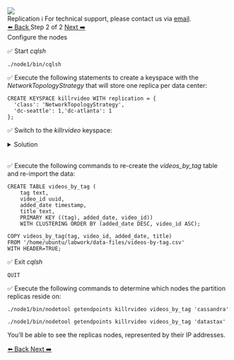 <!-- TOP -->
<div class="top">
  <img class="scenario-academy-logo" src="https://datastax-academy.github.io/katapod-shared-assets/images/ds-academy-2023.svg" />
  <div class="scenario-title-section">
    <span class="scenario-title">Replication</span>
    <span class="scenario-subtitle">ℹ️ For technical support, please contact us via <a href="mailto:academy@datastax.com">email</a>.</span>
  </div>
</div>

<!-- NAVIGATION -->
<div id="navigation-top" class="navigation-top">
 <a href='command:katapod.loadPage?[{"step":"step2"}]'
   class="btn btn-dark navigation-top-left">⬅️ Back
 </a>
<span class="step-count"> Step 2 of 2</span>
 <a href='command:katapod.loadPage?[{"step":"finish"}]' 
    class="btn btn-dark navigation-top-right">Next ➡️
  </a>

</div>

<!-- CONTENT -->

<div class="step-title">Configure the nodes</div>

✅ Start *cqlsh*
```
./node1/bin/cqlsh
```

✅ Execute the following statements to create a keyspace with the *NetworkTopologyStrategy* that will store one replica per data center:

```cql
CREATE KEYSPACE killrvideo WITH replication = {
  'class': 'NetworkTopologyStrategy', 
  'dc-seattle': 1,'dc-atlanta': 1
};
```

✅ Switch to the *killrvideo* keyspace:

<details class="katapod-details">
  <summary>Solution</summary>

```cql
USE killrvideo;
```

</details>
<br>

✅ Execute the following commands to re-create the *videos_by_tag* table and re-import the data:

```cql
CREATE TABLE videos_by_tag (
    tag text,
    video_id uuid,
    added_date timestamp,
    title text,
    PRIMARY KEY ((tag), added_date, video_id))
    WITH CLUSTERING ORDER BY (added_date DESC, video_id ASC);

COPY videos_by_tag(tag, video_id, added_date, title)
FROM '/home/ubuntu/labwork/data-files/videos-by-tag.csv'
WITH HEADER=TRUE;
```

✅ Exit *cqlsh*
```
QUIT
```

✅ Execute the following commands to determine which nodes the partition replicas reside on:

```cql
./node1/bin/nodetool getendpoints killrvideo videos_by_tag 'cassandra'

./node1/bin/nodetool getendpoints killrvideo videos_by_tag 'datastax'
```

You’ll be able to see the replicas nodes, represented by their IP addresses.

<!-- NAVIGATION -->
<div id="navigation-bottom" class="navigation-bottom">
 <a href='command:katapod.loadPage?[{"step":"step2"}]'
   class="btn btn-dark navigation-bottom-left">⬅️ Back
 </a>
  <a href='command:katapod.loadPage?[{"step":"finish"}]' 
    class="btn btn-dark navigation-top-right">Next ➡️
  </a>

</div>
